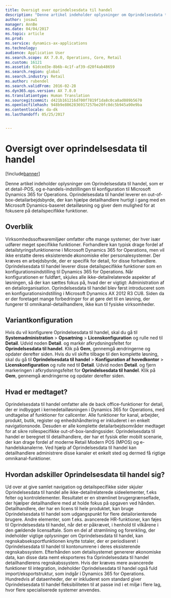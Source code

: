 ```yaml
---
title: Oversigt over oprindelsesdata til handel
description: "Denne artikel indeholder oplysninger om Oprindelsesdata til handel, som er et detail-POS, og e-handels-indstillingen til konfiguration til Microsoft Dynamics 365 for Operations. Oprindelsesdata til handel leverer en out-of-box-detailarbejdsbyrde, der kan hjælpe detailhandlere hurtigt i gang med en Microsoft Dynamics-baseret detailløsning og giver dem mulighed for at fokusere på detailspecifikke funktioner."
author: josaw1
manager: AnnBe
ms.date: 04/04/2017
ms.topic: article
ms.prod: 
ms.service: dynamics-ax-applications
ms.technology: 
audience: Application User
ms.search.scope: AX 7.0.0, Operations, Core, Retail
ms.custom: 16121
ms.assetid: 61dced3e-8b6b-4c1f-af39-d20f4ab48659
ms.search.region: global
ms.search.industry: Retail
ms.author: rubendel
ms.search.validFrom: 2016-02-28
ms.dyn365.ops.version: AX 7.0.0
ms.translationtype: Human Translation
ms.sourcegitcommit: d421b161216d700f7819f1da8c0ca8ad089b5670
ms.openlocfilehash: 948b9e8062836917257be20fc0dc5b945a90e9ba
ms.contentlocale: da-dk
ms.lasthandoff: 05/25/2017


---
```


# <a name="commerce-essentials-overview"></a>Oversigt over oprindelsesdata til handel

[!include[banner](includes/banner.md)]


Denne artikel indeholder oplysninger om Oprindelsesdata til handel, som er et detail-POS, og e-handels-indstillingen til konfiguration til Microsoft Dynamics 365 for Operations. Oprindelsesdata til handel leverer en out-of-box-detailarbejdsbyrde, der kan hjælpe detailhandlere hurtigt i gang med en Microsoft Dynamics-baseret detailløsning og giver dem mulighed for at fokusere på detailspecifikke funktioner. 

<a name="overview"></a>Overblik
--------

Virksomhedssoftwaremiljøer omfatter ofte mange systemer, der hver især udfører meget specifikke funktioner. Forhandlere kan typisk drage fordel af detailstyringsfunktionerne i Microsoft Dynamics 365 for Operations, men vil ikke erstatte deres eksisterende økonomiske eller personalesystemer. Der kræves en arbejdsbyrde, der er specifik for detail, for disse forhandlere. Oprindelsesdata til handel leverer disse detailspecifikke funktioner som en konfigurationsindstilling til Dynamics 365 for Operations. Når konfigurationen er fuldført, skjules alle ikke-detailrelaterede aspekter af løsningen, så der kan sættes fokus på, hvad der er vigtigt: Administration af en detailorganisation. Oprindelsesdata til handel blev først introduceret som en konfigurationsindstilling i Microsoft Dynamics AX 2012 R3 CU8. Siden da er der foretaget mange forbedringer for at gøre det til en løsning, der fungerer til omnikanal-detailhandlere, ikke kun til fysiske virksomheder.

## <a name="configuration"></a>Variantkonfiguration
Hvis du vil konfigurere Oprindelsesdata til handel, skal du gå til **Systemadministration** &gt; **Opsætning** &gt; **Licenskonfiguration** og rulle ned til **Detail**. Udvid noden **Detail**. og markér afkrydsningsfeltet for **Oprindelsesdata til handel**. Klik på **Gem**, gennemgå ændringerne og opdater derefter siden. Hvis du vil skifte tilbage til den komplette løsning, skal du gå til **Oprindelsesdata til handel** &gt; **Konfiguration af hovedkontor** &gt; **Licenskonfiguration** og rulle ned til **Detail**. Udvid noden **Detail**. og fjern markeringen i afkrydsningsfeltet for **Oprindelsesdata til handel**. Klik på **Gem**, gennemgå ændringerne og opdater derefter siden.

## <a name="what-is-included"></a>Hvad er medtaget?
Oprindelsesdata til handel omfatter alle de back office-funktioner for detail, der er indbygget i kernedetailløsningen i Dynamics 365 for Operations, med undtagelse af funktioner for callcenter. Alle funktioner for kanal, arbejder, produkt, butik, register og enhedshåndtering er inkluderet i en enkelt navigationsnode. Desuden er alle komplette detailarbejdsområder medtaget for at sikre rollespecifikke out-of-box-landingssider. Oprindelsesdata til handel er beregnet til detailhandlere, der har et fysisk eller mobilt scenarie, der kan drage fordel af moderne Retail Modern POS (MPOS) og e-handelskanalerne. Ved hjælp af Oprindelsesdata til handel kan detailhandlere administrere disse kanaler et enkelt sted og dermed få rigtige omnikanal-funktioner.

## <a name="how-is-commerce-essentials-different"></a>Hvordan adskiller Oprindelsesdata til handel sig?
Ud over at give samlet navigation og detailspecifikke sider skjuler Oprindelsesdata til handel alle ikke-detailrelaterede sideelementer, f.eks felter og kontrolelementer. Resultatet er en strømlinet brugergrænseflade, der hjælper detailhandlere med at holde fokus på opgaven ved hånden. Detailhandlere, der har en licens til hele produktet, kan bruge Oprindelsesdata til handel som udgangspunkt for flere detailorienterede brugere. Andre elementer, som f.eks. avancerede HR-funktioner, kan føjes til Oprindelsesdata til handel, når det er påkrævet, i henhold til vilkårene i den gældende licensaftale. Som en del af strømlining og forenkling, der indeholder vigtige oplysninger om Oprindelsesdata til handel, kan regnskabseksportfunktionen knytte totaler, der er periodiseret i Oprindelsesdata til handel til kontonumrene i deres eksisterende regnskabssystem. Efterhånden som detailsystemet genererer økonomiske data, kan disse data nemt eksporteres fra Oprindelsesdata til handel detailhandlerens regnskabssystem. Hvis der kræves mere avancerede funktioner til integration, indeholder Oprindelsesdata til handel også fuld import/eksportstruktur, som indgår i Dynamics 365 for Operations. Hundredvis af dataenheder, der er inkluderet som standard giver Oprindelsesdata til handel fleksibiliteten til at passe ind i et miljø i flere lag, hvor flere specialiserede systemer anvendes.





